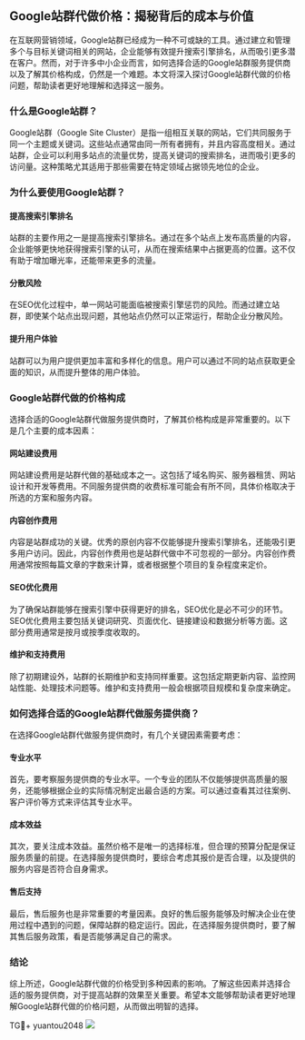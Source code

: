## Google站群代做价格：揭秘背后的成本与价值

在互联网营销领域，Google站群已经成为一种不可或缺的工具。通过建立和管理多个与目标关键词相关的网站，企业能够有效提升搜索引擎排名，从而吸引更多潜在客户。然而，对于许多中小企业而言，如何选择合适的Google站群服务提供商以及了解其价格构成，仍然是一个难题。本文将深入探讨Google站群代做的价格问题，帮助读者更好地理解和选择这一服务。

### 什么是Google站群？

Google站群（Google Site Cluster）是指一组相互关联的网站，它们共同服务于同一个主题或关键词。这些站点通常由同一所有者拥有，并且内容高度相关。通过站群，企业可以利用多站点的流量优势，提高关键词的搜索排名，进而吸引更多的访问量。这种策略尤其适用于那些需要在特定领域占据领先地位的企业。

### 为什么要使用Google站群？

#### 提高搜索引擎排名

站群的主要作用之一是提高搜索引擎排名。通过在多个站点上发布高质量的内容，企业能够更快地获得搜索引擎的认可，从而在搜索结果中占据更高的位置。这不仅有助于增加曝光率，还能带来更多的流量。

#### 分散风险

在SEO优化过程中，单一网站可能面临被搜索引擎惩罚的风险。而通过建立站群，即使某个站点出现问题，其他站点仍然可以正常运行，帮助企业分散风险。

#### 提升用户体验

站群可以为用户提供更加丰富和多样化的信息。用户可以通过不同的站点获取更全面的知识，从而提升整体的用户体验。

### Google站群代做的价格构成

选择合适的Google站群代做服务提供商时，了解其价格构成是非常重要的。以下是几个主要的成本因素：

#### 网站建设费用

网站建设费用是站群代做的基础成本之一。这包括了域名购买、服务器租赁、网站设计和开发等费用。不同服务提供商的收费标准可能会有所不同，具体价格取决于所选的方案和服务内容。

#### 内容创作费用

内容是站群成功的关键。优秀的原创内容不仅能够提升搜索引擎排名，还能吸引更多用户访问。因此，内容创作费用也是站群代做中不可忽视的一部分。内容创作费用通常按照每篇文章的字数来计算，或者根据整个项目的复杂程度来定价。

#### SEO优化费用

为了确保站群能够在搜索引擎中获得更好的排名，SEO优化是必不可少的环节。SEO优化费用主要包括关键词研究、页面优化、链接建设和数据分析等方面。这部分费用通常是按月或按季度收取的。

#### 维护和支持费用

除了初期建设外，站群的长期维护和支持同样重要。这包括定期更新内容、监控网站性能、处理技术问题等。维护和支持费用一般会根据项目规模和复杂度来确定。

### 如何选择合适的Google站群代做服务提供商？

在选择Google站群代做服务提供商时，有几个关键因素需要考虑：

#### 专业水平

首先，要考察服务提供商的专业水平。一个专业的团队不仅能够提供高质量的服务，还能够根据企业的实际情况制定出最合适的方案。可以通过查看其过往案例、客户评价等方式来评估其专业水平。

#### 成本效益

其次，要关注成本效益。虽然价格不是唯一的选择标准，但合理的预算分配是保证服务质量的前提。在选择服务提供商时，要综合考虑其报价是否合理，以及提供的服务内容是否符合自身需求。

#### 售后支持

最后，售后服务也是非常重要的考量因素。良好的售后服务能够及时解决企业在使用过程中遇到的问题，保障站群的稳定运行。因此，在选择服务提供商时，要了解其售后服务政策，看是否能够满足自己的需求。

### 结论

综上所述，Google站群代做的价格受到多种因素的影响。了解这些因素并选择合适的服务提供商，对于提高站群的效果至关重要。希望本文能够帮助读者更好地理解Google站群代做的价格问题，从而做出明智的选择。

TG💪+ yuantou2048  ![](https://github.com/user-attachments/assets/42a5a4a5-fea9-4a1d-8aa0-73e57e430cca)